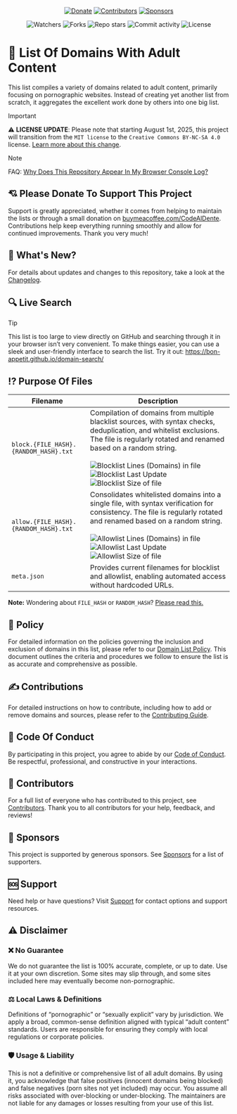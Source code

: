 <div align="center">

[![Donate](https://img.shields.io/badge/%F0%9F%92%98-Donate-null?style=flat&logo=buymeacoffee&logoColor=black&labelColor=white&color=FA2549)](https://buymeacoffee.com/CodeAlDente) [![Contributors](https://img.shields.io/badge/%F0%9F%91%A5-Contributors-null?style=flat&labelColor=white&color=614986)](https://github.com/Bon-Appetit/porn-domains/blob/main/docs/CONTRIBUTORS.md) [![Sponsors](https://img.shields.io/badge/%F0%9F%92%8E-Sponsors-null?style=flat&labelColor=white&color=258CD1)](https://github.com/Bon-Appetit/porn-domains/blob/main/docs/SPONSORS.md)

![Watchers](https://img.shields.io/github/watchers/Bon-Appetit/porn-domains?style=flat-square&logo=github&cacheSeconds=43200) ![Forks](https://img.shields.io/github/forks/Bon-Appetit/porn-domains?style=flat-square&logo=github&cacheSeconds=43200) ![Repo stars](https://img.shields.io/github/stars/Bon-Appetit/porn-domains?style=flat-square&logo=github&cacheSeconds=43200) ![Commit activity](https://img.shields.io/github/commit-activity/m/Bon-Appetit/porn-domains?style=flat-square&logo=github&cacheSeconds=43200) ![License](https://img.shields.io/github/license/Bon-Appetit/porn-domains?style=flat-square)

</div>

# 🔞 List Of Domains With Adult Content

This list compiles a variety of domains related to adult content, primarily focusing on pornographic websites. Instead of creating yet another list from scratch, it aggregates the excellent work done by others into one big list.

> [!IMPORTANT]
> ⚠️ **LICENSE UPDATE**: Please note that starting August 1st, 2025, this project will transition from the `MIT license` to the `Creative Commons BY-NC-SA 4.0` license. [Learn more about this change](https://github.com/Bon-Appetit/porn-domains/discussions/73).

> [!NOTE]
> FAQ: [Why Does This Repository Appear In My Browser Console Log?](https://github.com/Bon-Appetit/porn-domains/blob/main/docs/FAQ.md#why-does-this-repository-appear-in-my-browser-console-log)

## 💘 Please Donate To Support This Project

Support is greatly appreciated, whether it comes from helping to maintain the lists or through a small donation on [buymeacoffee.com/CodeAlDente](https://buymeacoffee.com/CodeAlDente). Contributions help keep everything running smoothly and allow for continued improvements. Thank you very much!

## 👀 What's New?

For details about updates and changes to this repository, take a look at the [Changelog](https://github.com/Bon-Appetit/porn-domains/blob/main/docs/CHANGELOG.md).

## 🔍 Live Search

> [!TIP]
> This list is too large to view directly on GitHub and searching through it in your browser isn’t very convenient. To make things easier, you can use a sleek and user-friendly interface to search the list. Try it out: https://bon-appetit.github.io/domain-search/

## ⁉️ Purpose Of Files

| **Filename** | **Description** |
|---|---|
| `block.{FILE_HASH}.{RANDOM_HASH}.txt` | Compilation of domains from multiple blacklist sources, with syntax checks, deduplication, and whitelist exclusions. The file is regularly rotated and renamed based on a random string. <br><br> ![Blocklist Lines (Domains) in file](https://img.shields.io/badge/dynamic/json?url=https%3A%2F%2Fraw.githubusercontent.com%2FBon-Appetit%2Fporn-domains%2Frefs%2Fheads%2Fmain%2Fmeta.json&query=blocklist.lines_format&style=flat-square&label=Domains&labelColor=%23555555&color=%23007EC6&cacheSeconds=43200) ![Blocklist Last Update](https://img.shields.io/badge/dynamic/json?url=https%3A%2F%2Fraw.githubusercontent.com%2FBon-Appetit%2Fporn-domains%2Frefs%2Fheads%2Fmain%2Fmeta.json&query=blocklist.updated&style=flat-square&label=Last%20update&labelColor=%23555555&color=%23007EC6&cacheSeconds=43200) ![Blocklist Size of file](https://img.shields.io/badge/dynamic/json?url=https%3A%2F%2Fraw.githubusercontent.com%2FBon-Appetit%2Fporn-domains%2Frefs%2Fheads%2Fmain%2Fmeta.json&query=blocklist.size_format&style=flat-square&label=Filesize&labelColor=%23555555&color=%23007EC6&cacheSeconds=43200) |
| `allow.{FILE_HASH}.{RANDOM_HASH}.txt` | Consolidates whitelisted domains into a single file, with syntax verification for consistency. The file is regularly rotated and renamed based on a random string. <br><br> ![Allowlist Lines (Domains) in file](https://img.shields.io/badge/dynamic/json?url=https%3A%2F%2Fraw.githubusercontent.com%2FBon-Appetit%2Fporn-domains%2Frefs%2Fheads%2Fmain%2Fmeta.json&query=allowlist.lines_format&style=flat-square&label=Domains&labelColor=%23555555&color=%23007EC6&cacheSeconds=43200) ![Allowlist Last Update](https://img.shields.io/badge/dynamic/json?url=https%3A%2F%2Fraw.githubusercontent.com%2FBon-Appetit%2Fporn-domains%2Frefs%2Fheads%2Fmain%2Fmeta.json&query=allowlist.updated&style=flat-square&label=Last%20update&labelColor=%23555555&color=%23007EC6&cacheSeconds=43200) ![Allowlist Size of file](https://img.shields.io/badge/dynamic/json?url=https%3A%2F%2Fraw.githubusercontent.com%2FBon-Appetit%2Fporn-domains%2Frefs%2Fheads%2Fmain%2Fmeta.json&query=allowlist.size_format&style=flat-square&label=Filesize&labelColor=%23555555&color=%23007EC6&cacheSeconds=43200) |
| `meta.json` | Provides current filenames for blocklist and allowlist, enabling automated access without hardcoded URLs. |

**Note:** Wondering about `FILE_HASH` or `RANDOM_HASH`? [Please read this.](https://github.com/Bon-Appetit/porn-domains/blob/main/docs/CHANGELOG.md#2025-06-20)

## 📜 Policy

For detailed information on the policies governing the inclusion and exclusion of domains in this list, please refer to our [Domain List Policy](https://github.com/Bon-Appetit/porn-domains/blob/main/docs/POLICY.md). This document outlines the criteria and procedures we follow to ensure the list is as accurate and comprehensive as possible.

## ✍️ Contributions

For detailed instructions on how to contribute, including how to add or remove domains and sources, please refer to the [Contributing Guide](https://github.com/Bon-Appetit/porn-domains/blob/main/docs/CONTRIBUTING.md).

## 🫶 Code Of Conduct

By participating in this project, you agree to abide by our [Code of Conduct](https://github.com/Bon-Appetit/porn-domains?tab=coc-ov-file). Be respectful, professional, and constructive in your interactions.

## 👥 Contributors

For a full list of everyone who has contributed to this project, see [Contributors](https://github.com/Bon-Appetit/porn-domains/blob/main/docs/CONTRIBUTORS.md). Thank you to all contributors for your help, feedback, and reviews!

## 💎 Sponsors

This project is supported by generous sponsors. See [Sponsors](https://github.com/Bon-Appetit/porn-domains/blob/main/docs/SPONSORS.md) for a list of supporters.

## 🆘 Support

Need help or have questions? Visit [Support](https://github.com/Bon-Appetit/porn-domains/blob/main/docs/SUPPORT.md) for contact options and support resources.

## ⚠️ Disclaimer

### ❌ No Guarantee

We do not guarantee the list is 100% accurate, complete, or up to date. Use it at your own discretion. Some sites may slip through, and some sites included here may eventually become non-pornographic.

### ⚖️ Local Laws & Definitions

Definitions of “pornographic” or “sexually explicit” vary by jurisdiction. We apply a broad, common-sense definition aligned with typical “adult content” standards. Users are responsible for ensuring they comply with local regulations or corporate policies.

### 🛡️ Usage & Liability

This is not a definitive or comprehensive list of all adult domains. By using it, you acknowledge that false positives (innocent domains being blocked) and false negatives (porn sites not yet included) may occur. You assume all risks associated with over-blocking or under-blocking. The maintainers are not liable for any damages or losses resulting from your use of this list.
